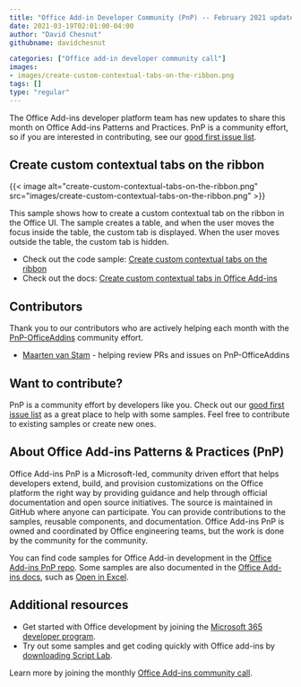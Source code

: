 ```yaml
---
title: "Office Add-in Developer Community (PnP) -- February 2021 update"
date: 2021-03-19T02:01:00-04:00
author: "David Chesnut"
githubname: davidchesnut

categories: ["Office add-in developer community call"]
images:
- images/create-custom-contextual-tabs-on-the-ribbon.png
tags: []
type: "regular"
---
```

The Office Add-ins developer platform team has new updates to share this
month on Office Add-ins Patterns and Practices. PnP is a community
effort, so if you are interested in contributing, see our [good first
issue
list](https://github.com/OfficeDev/PnP-OfficeAddins/issues?q=is%3Aissue+is%3Aopen+label%3A%22good+first+issue%22).

## Create custom contextual tabs on the ribbon

{{< image alt="create-custom-contextual-tabs-on-the-ribbon.png" src="images/create-custom-contextual-tabs-on-the-ribbon.png" >}}

This sample shows how to create a custom contextual tab on the ribbon in
the Office UI. The sample creates a table, and when the user moves the
focus inside the table, the custom tab is displayed. When the user moves
outside the table, the custom tab is hidden.

-   Check out the code sample: [Create custom contextual tabs on the
    ribbon](https://github.com/OfficeDev/PnP-OfficeAddins/tree/master/Samples/office-contextual-tabs)
-   Check out the docs: [Create custom contextual tabs in Office
    Add-ins](https://docs.microsoft.com/office/dev/add-ins/design/contextual-tabs)

## Contributors

Thank you to our contributors who are actively helping each month with
the [PnP-OfficeAddins](https://github.com/OfficeDev/PnP-OfficeAddins)
community effort.

-   [Maarten van
    Stam](https://mvp.microsoft.com/PublicProfile/33535) - helping
    review PRs and issues on PnP-OfficeAddins

## Want to contribute?

PnP is a community effort by developers like you. Check out our [good
first issue
list](https://github.com/OfficeDev/PnP-OfficeAddins/issues?q=is%3Aissue+is%3Aopen+label%3A%22good+first+issue%22)
as a great place to help with some samples. Feel free to contribute to
existing samples or create new ones.

## About Office Add-ins Patterns & Practices (PnP)

Office Add-ins PnP is a Microsoft-led, community driven effort that
helps developers extend, build, and provision customizations on the
Office platform the right way by providing guidance and help through
official documentation and open source initiatives. The source is
maintained in GitHub where anyone can participate. You can provide
contributions to the samples, reusable components, and documentation.
Office Add-ins PnP is owned and coordinated by Office engineering teams,
but the work is done by the community for the community.

You can find code samples for Office Add-in development in the [Office
Add-ins PnP repo](https://github.com/OfficeDev/PnP-OfficeAddins). Some
samples are also documented in the [Office Add-ins
docs](https://docs.microsoft.com/office/dev/add-ins/), such as [Open in
Excel](https://docs.microsoft.com/office/dev/add-ins/excel/pnp-open-in-excel).

## Additional resources

-   Get started with Office development by joining the [Microsoft 365
    developer
    program](https://developer.microsoft.com/office/dev-program).
-   Try out some samples and get coding quickly with Office add-ins by
    [downloading Script
    Lab](https://www.microsoft.com/garage/profiles/script-lab/).

Learn more by joining the monthly [Office Add-ins community
call](https://aka.ms/officeaddinscommunitycall).
